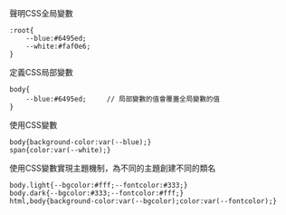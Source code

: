 聲明CSS全局變數
```
:root{
	--blue:#6495ed;
	--white:#faf0e6;
}
```

定義CSS局部變數
```
body{
	--blue:#6495ed;		// 局部變數的值會覆蓋全局變數的值
}
```

使用CSS變數
```
body{background-color:var(--blue);}
span{color:var(--white);}
```

使用CSS變數實現主題機制，為不同的主題創建不同的類名
```
body.light{--bgcolor:#fff;--fontcolor:#333;}
body.dark{--bgcolor:#333;--fontcolor:#fff;}
html,body{background-color:var(--bgcolor);color:var(--fontcolor);}
```